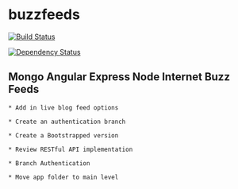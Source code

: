 # buzzfeeds
[![Build Status](https://secure.travis-ci.org/100stacks/buzzfeeds.png?branch=master)](http://travis-ci.org/100stacks/buzzfeeds)

[![Dependency Status](https://gemnasium.com/100stacks/buzzfeeds.svg)](https://gemnasium.com/100stacks/buzzfeeds)


## Mongo Angular Express Node Internet Buzz Feeds

	* Add in live blog feed options

	* Create an authentication branch

	* Create a Bootstrapped version

	* Review RESTful API implementation 

	* Branch Authentication

	* Move app folder to main level